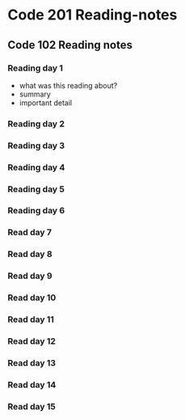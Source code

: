 # Code 201 Reading-notes
## Code 102 Reading notes
### Reading day 1
- what was this reading about?
- summary
- important detail
### Reading day 2
### Reading day 3
### Reading day 4
### Reading day 5
### Reading day 6
### Read day 7
### Read day 8
### Read day 9
### Read day 10
### Read day 11
### Read day 12
### Read day 13
### Read day 14
### Read day 15
